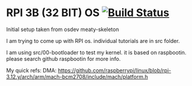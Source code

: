 # RPI 3B (32 BIT) OS [![Build Status](https://travis-ci.com/zeoneo/rpi3b-bare-metal.svg?branch=master)](https://travis-ci.com/zeoneo/rpi3b-bare-metal)

Initial setup taken from osdev meaty-skeleton

I am trying to come up with RPI os. individual tutorials are in src folder.

I am using src/00-bootloader to test my kernel. it is based on raspbootin. please search github raspbootin for more info.

My quick refs:
DMA:
https://github.com/raspberrypi/linux/blob/rpi-3.12.y/arch/arm/mach-bcm2708/include/mach/platform.h
